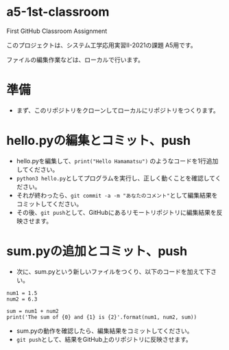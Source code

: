 # a5-1st-classroom
First GitHub Classroom Assignment

このプロジェクトは、システム工学応用実習II-2021の課題 A5用です。

ファイルの編集作業などは、ローカルで行います。

# 準備
- まず、このリポジトリをクローンしてローカルにリポジトリをつくります。

# hello.pyの編集とコミット、push
- hello.pyを編集して、`print("Hello Hamamatsu")` のようなコードを1行追加してください。
- `python3 hello.py`としてプログラムを実行し、正しく動くことを確認してください。
- それが終わったら、`git commit -a -m "あなたのコメント"`として編集結果をコミットしてください。
- その後、`git push`として、GitHubにあるリモートリポジトリに編集結果を反映させます。

# sum.pyの追加とコミット、push
- 次に、sum.pyという新しいファイルをつくり、以下のコードを加えて下さい。
```
num1 = 1.5
num2 = 6.3

sum = num1 + num2
print('The sum of {0} and {1} is {2}'.format(num1, num2, sum))
```

- sum.pyの動作を確認したら、編集結果をコミットしてください。
- `git push`として、結果をGitHub上のリポジトリに反映させます。

